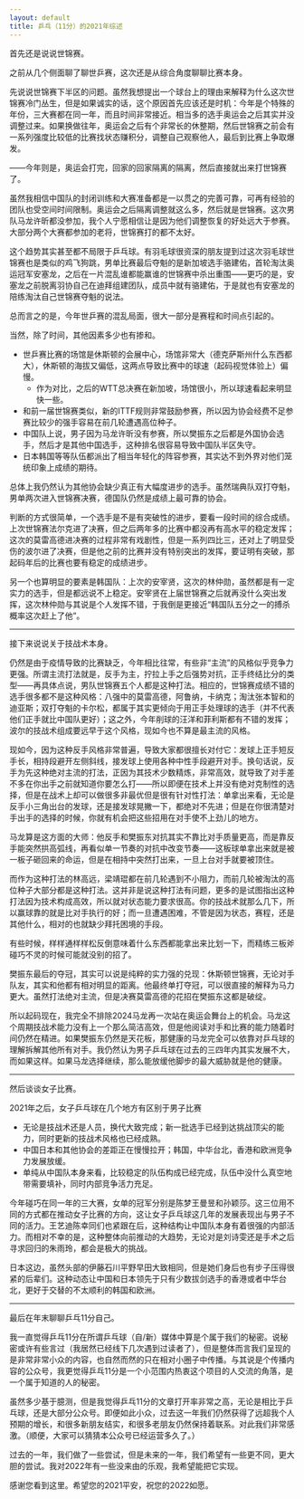 ```yaml
---
layout: default
title: 乒乓（11分）的2021年综述
---
```


首先还是说说世锦赛。

之前从几个侧面聊了聊世乒赛，这次还是从综合角度聊聊比赛本身。

先说说世锦赛下半区的问题。虽然我想提出一个球台上的理由来解释为什么这次世锦赛冷门丛生，但是如果诚实的话，这个原因首先应该还是时机：今年是个特殊的年份，三大赛都在同一年，而且时间非常接近。相当多的选手奥运会之后其实并没调整过来。如果换做往年，奥运会之后有个非常长的休整期，然后世锦赛之前会有一系列强度比较低的比赛找状态赚积分，调整自己观察他人，最后到比赛上争取爆发。

——今年则是，奥运会打完，回家的回家隔离的隔离，然后直接就出来打世锦赛了。

虽然我相信中国队的封闭训练和大赛准备都是一以贯之的完善可靠，可再有经验的团队也受空间时间限制。奥运会之后隔离调整就这么多，然后就是世锦赛。这次男队马龙许昕都没参加，我个人宁愿相信让是因为他们调整恢复的好处远大于参赛。大部分两个大赛都参加的老将，世锦赛打的都不太好。

这个趋势其实甚至都不局限于乒乓球。有羽毛球很资深的朋友提到过这次羽毛球世锦赛也是类似的鸡飞狗跳，男单比赛最后夺魁的是新加坡选手骆建佑，首轮淘汰奥运冠军安塞龙，之后在一片混乱谁都能赢谁的世锦赛中杀出重围——更巧的是，安塞龙之前脱离羽协自己在迪拜组建团队，成员中就有骆建佑，于是就也有安塞龙的陪练淘汰自己世锦赛夺魁的说法。

总而言之的是，今年世乒赛的混乱局面，很大一部分是赛程和时间点引起的。

当然，除了时间，其他因素多少也有掺和。

- 世乒赛比赛的场馆是休斯顿的会展中心，场馆非常大（德克萨斯州什么东西都大），休斯顿的海拔又偏低，这两点导致比赛中的球速（起码视觉体验上）偏慢。
  - 作为对比，之后的WTT总决赛在新加坡，场馆很小，所以球速看起来明显快一些。
- 和前一届世锦赛类似，新的ITTF规则非常鼓励参赛，所以因为协会经费不足参赛比较少的强手容易在前几轮遭遇高位种子。
- 中国队上说，男子因为马龙许昕没有参赛，所以樊振东之后都是外国协会选手，然后才是其他中国选手，这种排名很容易导致中国队半区失守。
- 日本韩国等等队伍都派出了相当年轻化的阵容参赛，其实达不到外界对他们笼统印象上成绩的期待。

总体上我仍然认为其他协会缺少真正有大幅度进步的选手。虽然瑞典队双打夺魁，男单两次进入世锦赛决赛，德国队仍然是成绩上最可靠的协会。

判断的方式很简单，一个选手是不是有突破性的进步，要看一段时间的综合成绩。上次世锦赛法尔克进了决赛，但之后两年多的比赛中都没再有高水平的稳定发挥；这次的莫雷高德进决赛的过程非常有戏剧性，但是一系列四比三，还对上了明显受伤的波尔进了决赛，但是他之前的比赛并没有特别突出的发挥，要证明有突破，那起码年后的比赛也要有稳定的成绩进步。

另一个也算明显的要素是韩国队：上次的安宰贤，这次的林仲勋，虽然都是有一定实力的选手，但是都远说不上稳定。安宰贤在上届世锦赛之后就再没什么突出发挥，这次林仲勋与其说是个人发挥不错，于我倒是更接近“韩国队五分之一的搏杀概率这次赶上了他”。

----

接下来说说关于技战术本身。

仍然是由于疫情导致的比赛缺乏，今年相比往常，有些非“主流”的风格似乎竞争力更强。所谓主流打法就是，反手为主，拧拉上手之后强势对抗，正手终结比分的类型——再具体点说，男队世锦赛五个人都是这种打法。相应的，世锦赛成绩不错的选手很多都不是这种风格：八强中的莫雷高德，阿鲁纳，卡纳克；淘汰张本智和的迪亚斯；双打夺魁的卡尔松，都属于其实更倾向于用正手处理球的选手（并不代表他们正手就比中国队更好）；这之外，今年削球的汪洋和菲利斯都有不错的发挥；波尔的技战术组成要远早于这个风格，现如今也不算是最主流的风格。

现如今，因为这种反手风格非常普遍，导致大家都很擅长对付它：发球上正手短反手长，相持段避开左侧斜线，接发球上使用各种中性手段避开对手。换句话说，反手为先这种绝对主流的打法，正因为其技术少数精炼，非常高效，就导致了对手差不多在你出手之前就知道你要怎么打——所以即便在技术上并没有绝对克制性的选择，但是在战术上却可以做很多非最优但是很有针对性打法：单拿出来看，无论是反手小三角出台的发球，还是接发球晃撇一下，都绝对不先进；但是在你很清楚对手出手的选择的时候，你就有机会把这些招用在对手使不上劲儿的地方。

马龙算是这方面的大师：他反手和樊振东对抗其实不靠比对手质量更高，而是靠反手能突然拱高弧线，再看似单一节奏的对抗中改变节奏——这板球单拿出来就是被一板子砸回来的命运，但是在相持中突然打出来，一旦上台对手就要被顶住。

而作为这种打法的林高远，梁靖琨都在前几轮遇到不小阻力，而前几轮被淘汰的高位种子大部分都是这种打法。这并非是说这种打法有问题，更多的是试图指出这种打法因为技术构成高效，所以就对状态能力要求很高。你的技战术就那么几下，所以赢球靠的就是比对手执行的好；而一旦遭遇困难，不管是因为状态，赛程，还是其他什么，相对的也就缺少拜托困境的手段。

有些时候，样样通样样松反倒意味着什么东西都能拿出来比划一下，而精练三板斧碰巧不灵的时候可能就没别的招了。

樊振东最后的夺冠，其实可以说是纯粹的实力强的兑现：休斯顿世锦赛，无论对手队友，其实和他都有相对明显的距离。他最终单打夺冠，可以很直接的解释为马力更大。虽然打法绝对主流，但是决赛莫雷高德的花招在樊振东这都是破绽。

所以起码现在，我完全不排除2024马龙再一次站在奥运会舞台上的机会。马龙这个周期技战术能力没有上一个那么简洁高效，但是他阅读对手和比赛的能力随着时间仍然在精进。如果樊振东仍然是天花板，那健康的马龙完全可以依靠对乒乓球的理解拆解其他所有对手。我仍然认为男子乒乓球在过去的三四年内其实发展不大，而如果这样。如果马龙选择继续，那么能放缓他脚步的最大威胁就是他的健康。

----

然后谈谈女子比赛。

2021年之后，女子乒乓球在几个地方有区别于男子比赛

- 无论是技战术还是人员，换代大致完成；新一批选手已经到达挑战顶尖的能力，同时更新的技战术风格也已经成熟。
- 中国日本和其他协会的差距正在慢慢拉开；韩国，中华台北，香港和欧洲竞争力发展放缓。
- 单纯从中国队本身来看，比较稳定的队伍构成已经完成，队伍中没什么真空地带需要填补，同时内部竞争活力充足。

今年碰巧在同一年的三大赛，女单的冠军分别是陈梦王曼昱和孙颖莎。这三位用不同的方式都在推动女子比赛的方向，这让女子乒乓球这几年的发展表现出与男子不同的活力。王艺迪陈幸同们也紧跟在后，这种结构让中国队本身有着很强的内部活力。而相对不幸的是，这种整体向前推动的大趋势，无论对是刘诗雯还是手术之后寻求回归的朱雨玲，都会是极大的挑战。

日本这边，虽然头部的伊藤石川平野早田大致相同，但是她们身后也有步子压得很紧的后辈们。这种动态让中国和日本领先于只有少数拔剑选手的香港或者中华台北，更好于交替的不太顺利的韩国和欧洲。

----

最后在年末聊聊乒乓11分自己。

我一直觉得乒乓11分在所谓乒乓球（自/新）媒体中算是个属于我们的秘密。说秘密或许有些言过（我居然已经线下几次遇到过读者了），但是整体而言我们呈现的是非常非常小众的内容，也自然而然的只在相对小圈子中传播。与其说是个传播内容的公众号，我更觉得乒乓11分是一个小范围内热衷这个项目的人交流的角落，是一个属于知道的人的秘密。

虽然多少基于臆测，但是我觉得乒乓11分的文章打开率非常之高，无论是相比于乒乓球，还是大部分公众号。即便如此小众，过去这一年我们仍然获得了远超我个人预期的增长，和很多新朋友结实，和很多老朋友仍然保持着联系。对此我们非常感激。（顺便，大家可以猜猜本公众号已经运营多久了。）

过去的一年，我们做了一些尝试，但是未来的一年，我们希望有一些更不同，更大胆的尝试。我对2022年有一些没来由的乐观，我希望能把它实现。

感谢您看到这里。希望您的2021平安，祝您的2022如愿。
